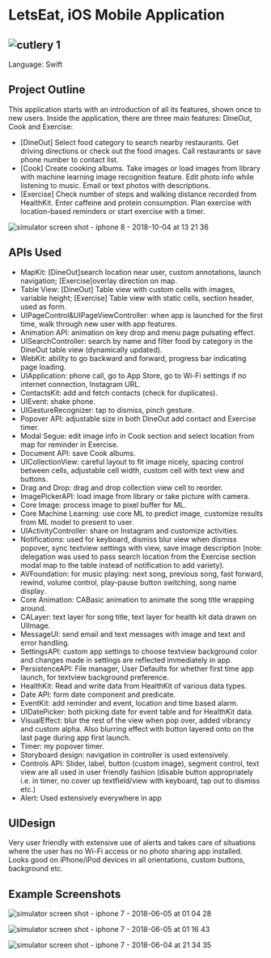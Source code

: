 # LetsEat, iOS Mobile Application
![cutlery 1](https://user-images.githubusercontent.com/32280834/46499848-1a1f7c80-c7d6-11e8-8aed-c63e3d6d7a61.png)
---
Language: Swift

Project Outline
---
This application starts with an introduction of all its features, shown once to new users.
Inside the application, there are three main features: DineOut, Cook and Exercise:
* [DineOut] Select food category to search nearby restaurants. Get driving directions or check out the food images. Call restaurants or save phone number to contact list.
* [Cook] Create cooking albums. Take images or load images from library with machine learning image recognition feature. Edit photo info while listening to music. Email or text photos with descriptions.
* [Exercise] Check number of steps and walking distance recorded from HealthKit. Enter caffeine and protein consumption. Plan exercise with location-based reminders or start exercise with a timer.

![simulator screen shot - iphone 8 - 2018-10-04 at 13 21 36](https://user-images.githubusercontent.com/32280834/46500779-856a4e00-c7d8-11e8-805f-8b0f8e445d1e.png)

APIs Used
---
* MapKit: [DineOut]search location near user, custom annotations, launch navigation;
         [Exercise]overlay direction on map.
* Table View: [DineOut] Table view with custom cells with images, variable height;
             [Exercise] Table view with static cells, section header, used as form. 
* UIPageControl&UIPageViewController: when app is launched for the first time, walk through new user with app features.
* Animation API: animation on key drop and menu page pulsating effect.
* UISearchController: search by name and filter food by category in the DineOut table view (dynamically updated).
* WebKit: ability to go backward and forward, progress bar indicating page loading.
* UIApplication: phone call, go to App Store, go to Wi-Fi settings if no internet connection, Instagram URL.
* ContactsKit: add and fetch contacts (check for duplicates).
* UIEvent: shake phone.
* UIGestureRecognizer: tap to dismiss, pinch gesture.
* Popover API: adjustable size in both DineOut add contact and Exercise timer.
* Modal Segue: edit image info in Cook section and select location from map for reminder in Exercise.
* Document API: save Cook albums.
* UICollectionView: careful layout to fit image nicely, spacing control between cells, adjustable cell width, custom cell with text view and buttons.
* Drag and Drop: drag and drop collection view cell to reorder.
* ImagePickerAPI: load image from library or take picture with camera.
* Core Image: process image to pixel buffer for ML.
* Core Machine Learning: use core ML to predict image, customize results from ML model to present to user.
* UIActivityController: share on Instagram and customize activities.
* Notifications: used for keyboard, dismiss blur view when dismiss popover, sync textview settings with view, save image description (note: delegation was used to pass search location from the Exercise section modal map to the table instead of notification to add variety). 
* AVFoundation: for music playing: next song, previous song, fast forward, rewind, volume control, play-pause button switching, song name display.
* Core Animation: CABasic animation to animate the song title wrapping around.
* CALayer: text layer for song title, text layer for health kit data drawn on UIImage.
* MessageUI: send email and text messages with image and text and error handling.
* SettingsAPI: custom app settings to choose textview background color and changes made in settings are reflected immediately in app.
* PersistenceAPI: File manager, User Defaults for whether first time app launch, for textview background preference.
* HealthKit: Read and write data from HealthKit of various data types.
* Date API: form date component and predicate. 
* EventKit: add reminder and event, location and time based alarm.
* UIDatePicker: both picking date for event table and for HealthKit data.
* VisualEffect: blur the rest of the view when pop over, added vibrancy and custom alpha. Also blurring effect with button layered onto on the last page during app first launch.
* Timer: my popover timer.
* Storyboard design: navigation in controller is used extensively.
* Controls API: Slider, label, button (custom image), segment control, text view are all used in user friendly fashion (disable button appropriately i.e. in timer, no cover up textfield/view with keyboard, tap out to dismiss etc.)
* Alert: Used extensively everywhere in app 

UIDesign
---
Very user friendly with extensive use of alerts and takes care of situations where the user has no Wi-Fi access or no photo sharing app installed.
Looks good on iPhone/iPod devices in all orientations, custom buttons, background etc.

Example Screenshots
---
![simulator screen shot - iphone 7 - 2018-06-05 at 01 04 28](https://user-images.githubusercontent.com/32280834/46501471-74224100-c7da-11e8-990d-a1ca821aea2d.png)

![simulator screen shot - iphone 7 - 2018-06-05 at 01 16 43](https://user-images.githubusercontent.com/32280834/46501495-89976b00-c7da-11e8-8e1a-c3b49097e16d.png)

![simulator screen shot - iphone 7 - 2018-06-04 at 21 34 35](https://user-images.githubusercontent.com/32280834/46501526-a6cc3980-c7da-11e8-83f8-29cd9b306b9b.png)

